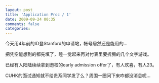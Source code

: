 ```yaml
---
layout: post
title: 'Application Proc / 1'
date: 2009-09-24 00:35
comments: false
categories: 
---
```

    

今天用4年前的ID登Stanford的申请站，帐号居然还是能用的…

  
  
把凭空能想到的都先填了，睡一觉起来再对付表里要折腾的几个文字游戏。  
  
已经有人陆陆续续拿到港校的early admission offer了，有人欢喜，有人23。  
  
CUHK的面试通知就不给贵系同学发了么？周围一圈问下来咋都没消息呢…
